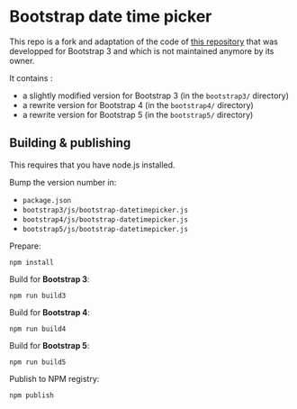 Bootstrap date time picker
==================================

This repo is a fork and adaptation of the code of [this repository](https://github.com/smalot/bootstrap-datetimepicker)
that was developped for Bootstrap 3 and which is not maintained anymore by its owner.

It contains :

- a slightly modified version for Bootstrap 3 (in the `bootstrap3/` directory)
- a rewrite version for Bootstrap 4 (in the `bootstrap4/` directory)
- a rewrite version for Bootstrap 5 (in the `bootstrap5/` directory)

Building & publishing
---------------------

This requires that you have node.js installed.

Bump the version number in:

- `package.json`
- `bootstrap3/js/bootstrap-datetimepicker.js`
- `bootstrap4/js/bootstrap-datetimepicker.js`
- `bootstrap5/js/bootstrap-datetimepicker.js`

Prepare:

	npm install

Build for **Bootstrap 3**:

	npm run build3

Build for **Bootstrap 4**:

	npm run build4

Build for **Bootstrap 5**:

	npm run build5

Publish to NPM registry:

	npm publish
